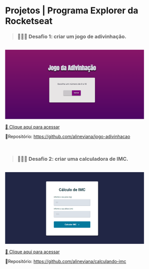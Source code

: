 # Projetos | Programa Explorer da Rocketseat

> ### 👩🏻‍💻 Desafio 1: criar um jogo de adivinhação.

<br>

<img src="./imgs/preview.png" width=450>

[🔗 Clique aqui para acessar](https://alineviana.github.io/jogo-adivinhacao/)

📍Repositório: https://github.com/alineviana/jogo-adivinhacao

<br>

> ### 👩🏻‍💻 Desafio 2: criar uma calculadora de IMC.

<br>

<img src="./imgs/preview1.png" width=450>

[🔗 Clique aqui para acessar](https://alineviana.github.io/calculando-imc/)

📍Repositório: https://github.com/alineviana/calculando-imc

<br>

